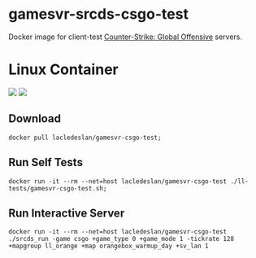 # gamesvr-srcds-csgo-test
Docker image for client-test [Counter-Strike: Global Offensive](http://store.steampowered.com/app/730/) servers.

# Linux Container
[![](https://images.microbadger.com/badges/version/lacledeslan/gamesvr-csgo-test.svg)](https://microbadger.com/images/lacledeslan/gamesvr-csgo-test "Get your own version badge on microbadger.com")
[![](https://images.microbadger.com/badges/image/lacledeslan/gamesvr-csgo-test.svg)](https://microbadger.com/images/lacledeslan/gamesvr-csgo-test "Get your own image badge on microbadger.com")

## Download

```shell
docker pull lacledeslan/gamesvr-csgo-test;
```

## Run Self Tests

```shell
docker run -it --rm --net=host lacledeslan/gamesvr-csgo-test ./ll-tests/gamesvr-csgo-test.sh;
```

## Run Interactive Server

```shell
docker run -it --rm --net=host lacledeslan/gamesvr-csgo-test ./srcds_run -game csgo +game_type 0 +game_mode 1 -tickrate 128 +mapgroup ll_orange +map orangebox_warmup_day +sv_lan 1
```
